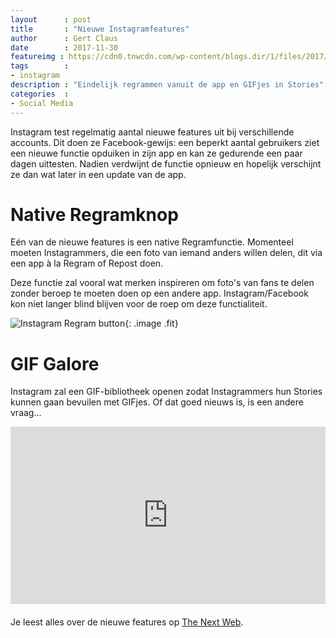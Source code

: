 ```yaml
---
layout      : post
title       : "Nieuwe Instagramfeatures"
author      : Gert Claus
date        : 2017-11-30
featureimg : https://cdn0.tnwcdn.com/wp-content/blogs.dir/1/files/2017/11/regram-button.png
tags        :
- instagram
description : "Eindelijk regrammen vanuit de app en GIFjes in Stories"
categories  :
- Social Media
---
```


Instagram test regelmatig aantal nieuwe features uit bij verschillende accounts. Dit doen ze Facebook-gewijs: een beperkt aantal gebruikers ziet een nieuwe functie opduiken in zijn app en kan ze gedurende een paar dagen uittesten. Nadien verdwijnt de functie opnieuw en hopelijk verschijnt ze dan wat later in een update van de app.

# Native Regramknop

Eén van de nieuwe features is een native Regramfunctie. Momenteel moeten Instagrammers, die een foto van iemand anders willen delen, dit via een app à la Regram of Repost doen. 

Deze functie zal vooral wat merken inspireren om foto's van fans te delen zonder beroep te moeten doen op een andere app. Instagram/Facebook kon niet langer blind blijven voor de roep om deze functialiteit.

![Instagram Regram button](https://cdn0.tnwcdn.com/wp-content/blogs.dir/1/files/2017/11/regram-button.png){: .image .fit}

    
# GIF Galore

Instagram zal een GIF-bibliotheek openen zodat Instagrammers hun Stories kunnen gaan bevuilen met GIFjes. Of dat goed nieuws is, is een andere vraag... 

<style>.embed-container { position: relative; padding-bottom: 56.25%; height: 0; overflow: hidden; max-width: 100%;margin-bottom:20px; } .embed-container iframe, .embed-container object, .embed-container embed { position: absolute; top: 0; left: 0; width: 100%; height: 100%; }</style><div class='embed-container'><iframe src='https://www.youtube.com/embed/RB0TI0KsLxo' frameborder='0' allowfullscreen></iframe></div>


Je leest alles over de nieuwe features op [The Next Web](https://thenextweb.com/socialmedia/2017/11/29/instagrams-secretly-testing-a-handful-of-new-features-we-found-them/ "Instagram’s secretly testing a handful of new features.").
